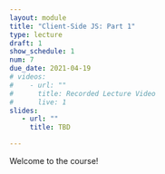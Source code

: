 ```yaml
---
layout: module
title: "Client-Side JS: Part 1"
type: lecture
draft: 1
show_schedule: 1
num: 7
due_date: 2021-04-19
# videos: 
#    - url: ""
#      title: Recorded Lecture Video
#      live: 1
slides:
   - url: ""
     title: TBD

---
```


Welcome to the course!